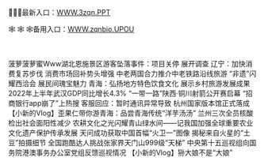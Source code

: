 <p>
	🚷🚷🚷最新入口：<a href="http://www.baidu.com/link?url=6MA2SWnO3Raqke39an_0PUxosM6ZrUGzi1BN9tNnlPW&wd">WWW.3zqn.PPT</a> 
	<p>
		🕸
🕸
🕸备用入口：<a href="http://www.baidu.com/link?url=6MA2SWnO3Raqke39an_0PUxosM6ZrUGzi1BN9tNnlPW&wd">WWW.zqnbio.UPOU</a> 
	</p>
	<p>
		<br />
	</p>
	<p>
		菠萝菠萝蜜Www湖北恩施景区游客坠落事件：项目关停 展开调查
辽宁：加快消费复苏步伐 消费市场回补势头增强
中老两国合力推介中老铁路沿线旅游
“非遗”闪耀西洽会 展民间瑰宝魅力
青海：弘扬地方特色饮食文化 展示乡村旅游发展成果
2022年上半年武汉GDP同比增长4.3%
“一带一路”陕西·铜川射箭公开赛启幕
“招商银行app崩了”上热搜 客服回应：暂时通讯异常导致
杭州国家版本馆正式落成
【小新的Vlog】歪果仁带你游青海：品尝青海传统“洋芋汤汤”
兰州三次全员核酸检出社会面阳性减少
农耕文化之光闪耀青山绿水间——记我国加强全球重要农业文化遗产保护传承发展
天问成功获取中国首幅“火卫一”图像 揭秘来自火星的“土豆”拍摄细节
全国跑酷达人挑战张家界天门山999级“天梯”
中央第十五巡视组向国务院港澳事务办公室党组反馈巡视情况
【小新的Vlog】狲大娘不是“大娘”
	</p>
